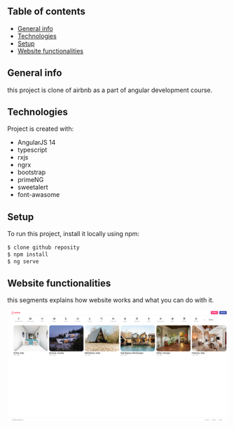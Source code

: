 ## Table of contents

- [General info](#general-info)
- [Technologies](#technologies)
- [Setup](#setup)
- [Website functionalities](#Website-functionalities)

## General info

this project is clone of airbnb as a part of angular development course.

## Technologies

Project is created with:

- AngularJS 14
- typescript
- rxjs
- ngrx
- bootstrap
- primeNG
- sweetalert
- font-awasome

## Setup

To run this project, install it locally using npm:

```
$ clone github reposity
$ npm install
$ ng serve

```

## Website functionalities

this segments explains how website works and what you can do with it.

![Algorithm schema](./images/1.png)
